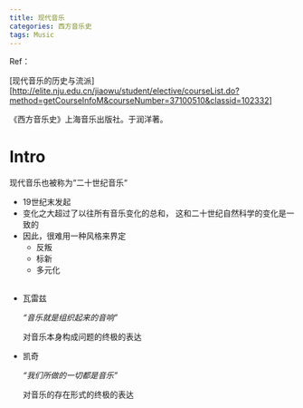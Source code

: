 ```yaml
---
title: 现代音乐
categories: 西方音乐史
tags: Music
---
```


Ref：

[现代音乐的历史与流派][http://elite.nju.edu.cn/jiaowu/student/elective/courseList.do?method=getCourseInfoM&courseNumber=37100510&classid=102332]

《西方音乐史》上海音乐出版社。于润洋著。

<!--more-->

# Intro

现代音乐也被称为“二十世纪音乐“

* 19世纪末发起
* 变化之大超过了以往所有音乐变化的总和， 这和二十世纪自然科学的变化是一致的
* 因此，很难用一种风格来界定
  * 反叛
  * 标新
  * 多元化

## 

* 瓦雷兹

  *“音乐就是组织起来的音响”*

  对音乐本身构成问题的终极的表达

  

* 凯奇

  *“我们所做的一切都是音乐”*

  对音乐的存在形式的终极的表达
